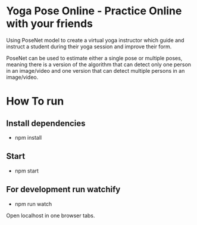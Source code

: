# Yoga Pose Online - Practice Online with your friends

Using PoseNet model to create a virtual yoga instructor which guide and instruct a student during their yoga session and improve their form.

PoseNet can be used to estimate either a single pose or multiple poses, meaning there is a version of the algorithm that can detect only one person in an image/video and one version that can detect multiple persons in an image/video.


# How To run

## Install dependencies 
  - npm install  
## Start 
  - npm start  

## For development run watchify 
  - npm run watch  

Open localhost in one browser tabs.
